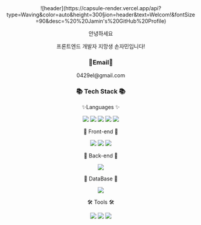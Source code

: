<div align="center">
	![header](https://capsule-render.vercel.app/api?type=Waving&color=auto&height=300&section=header&text=Welcom!&fontSize=90&desc=%20%20Jamin's%20GitHub%20Profile)
</div>

<div align="center">
	<p>안녕하세요</p>
	<p>프론트엔드 개발자 지망생 손자민입니다! </P>
</div>
<div align="center">
    <h3>💬Email💬 </h3>
    <p>0429el@gmail.com</p>
    
<h3>📚 Tech Stack 📚</h3>
	<p>✨Languages ✨</p>
	<img src="https://img.shields.io/badge/HTML5-E34F26?style=flat&logo=HTML5&logoColor=white" />
	<img src="https://img.shields.io/badge/CSS3-1572B6?style=flat&logo=CSS3&logoColor=white" />
	<img src="https://img.shields.io/badge/JavaScript-F7DF1E?style=flat&logo=JavaScript&logoColor=white" />
	<img src="https://img.shields.io/badge/C-A8B9CC?style=flat&logo=C&logoColor=white" />
	<img src="https://img.shields.io/badge/Python-3776AB?style=flat&logo=Python&logoColor=white" />
	
	
<p>📖 Front-end 📖</P>
	<img src="https://img.shields.io/badge/jQuery-0769AD?style=flat&logo=jQuery=white" />
	<img src="https://img.shields.io/badge/React-61DAFB?style=flat&logo=React&logoColor=white" />
	<img src="https://img.shields.io/badge/Vue.js-4FC08D?style=flat&logo=Vue.js&logoColor=white" />

<p>📖 Back-end 📖</P>
	<img src="https://img.shields.io/badge/Flask-000000?style=flat&logo=Flask&logoColor=white" />

<p>📖 DataBase 📖</P>
	<img src="https://img.shields.io/badge/MySQL-4479A1?style=flat&logo=MySQL&logoColor=white" />
	
<p> 🛠 Tools 🛠</p>
	<img src="https://img.shields.io/badge/Visual%20Studio%20Code-007ACC?style=flat&logo=VisualStudioCode&logoColor=white" />
	<img src="https://img.shields.io/badge/Visual Studio-#5C2D91?style=flat&logo=Visual Studio&logoColor=white" />
	<img src="https://img.shields.io/badge/CodePen-000000?style=flat&logo=CodePen&logoColor=white" />
</div>
